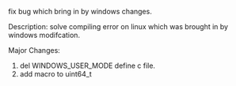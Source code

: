 fix bug which bring in by windows changes.

Description:
solve compiling error on linux which was brought
in by windows modifcation.

Major Changes:
1. del WINDOWS_USER_MODE define c file.
2. add macro to uint64_t